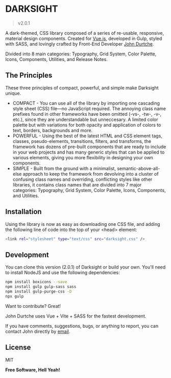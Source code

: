 # DARKSIGHT
>v2.0.1

A dark-themed, CSS library composed of a series of re-usable, responsive, material design components.
Created for [Vue.js][vue], developed in Gulp, styled with SASS, and lovingly crafted by Front-End Developer [John Durtche][email].

Divided into 8 main categories: Typography, Grid System, Color Palette, Icons, Components, Utilities, and Release Notes.

## The Principles

These three principles of compact, powerful, and simple make Darksight unique.

- COMPACT - You can use all of the library by importing one cascading style sheet (CSS) file&mdash;no JavaScript required. The annoying class name prefixes found in other frameworks have been omitted (-vs-, -tw-, -v-, etc.), since they are understandable but unneccesary. A limited color palette but with variations for both opacity and application of colors to text, borders, backgrounds and more.
- POWERFUL - Using the best of the latest HTML and CSS element tags, classes, pseudo-elements, transitions, filters, and transforms, the framework has dozens of pre-built components that are ready to include in your web projects and has many generic styles that can be applied to various elements, giving you more flexibility in designing your own components.
- SIMPLE - Built from the ground with a minimalist, semantic-above-all-else approach to keep the framework from devolving into a cluster of confusing class names and overriding, conflicting styles like other libraries, it contains class names that are divided into 7 major categories: Typography, Grid System, Color Palette, Icons, Components, and Utilities.

## Installation

Using the library is now as easy as downloading one CSS file, and adding the following line of code into the top of your &lt;head&gt; element:

```sh
<link rel="stylesheet" type="text/css" src="darksight.css" />
```
## Development

You can clone this version (2.0.1) of Darksight or build your own. You'll need to install NodeJS and use the following dependencies:

```sh
npm install boxicons --save
npm install gulp gulp-sass sass
npm install gulp-purge-css -D
npx gulp
```

Want to contribute? Great!

John Durtche uses Vue + Vite + SASS for the fastest development.

If you have comments, suggestions, bugs, or anything to report, you can contact John directly by [email].

## License

MIT

**Free Software, Hell Yeah!**

[//]: # (These are reference links used in the body of this note and get stripped out when the markdown processor does its job. There is no need to format nicely because it shouldn't be seen. Thanks SO - http://stackoverflow.com/questions/4823468/store-comments-in-markdown-syntax)

   [email]: <mailto:johndurtche@gmail.com>
   [vue]: <https://vuejs.org>